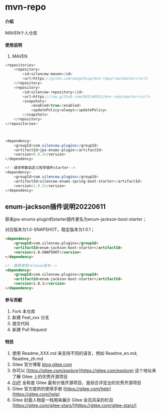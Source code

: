 # mvn-repo

#### 介绍
MAVEN个人仓库

#### 使用说明

1.  MAVEN
``` java
<repositories>
    <repository>
        <id>silencew-maven</id>
        <url>https://gitee.com/wangshuip/mvn-repo/raw/master</url>
    </repository>
    <repository>
        <id>silencew-repository</id>
        <url>https://raw.github.com/845146913/mvn-repo/master</url>
        <snapshots>
            <enabled>true</enabled>
            <updatePolicy>always</updatePolicy>
        </snapshots>
    </repository>
</repositories>



<dependency>
    <groupId>com.silencew.plugins</groupId>
    <artifactId>jpa-enums-plugin</artifactId>
    <version>0.0.3</version>
</dependency>

<!--请求参数自定义枚举插件starter-->
<dependency>
    <groupId>com.silencew.plugins</groupId>
    <artifactId>silencew-enums-spring-boot-starter</artifactId>
    <version>1.0.2</version>
</dependency>
```

## enum-jackson插件说明20220611

原来jpa-enums-plugin的starter插件更名为enum-jackson-boot-starter；

对应版本为1.0-SNAPSHOT，稳定版本为1.0.1；
```html
<dependency>
    <groupId>com.silencew.plugins</groupId>
    <artifactId>enum-jackson-boot-starter</artifactId>
    <version>1.0-SNAPSHOT</version>
</dependency>

<!--推荐使用release版本-->
<dependency>
    <groupId>com.silencew.plugins</groupId>
    <artifactId>enum-jackson-boot-starter</artifactId>
    <version>1.0.1</version>
</dependency>
```

#### 参与贡献

1.  Fork 本仓库
2.  新建 Feat_xxx 分支
3.  提交代码
4.  新建 Pull Request


#### 特技

1.  使用 Readme\_XXX.md 来支持不同的语言，例如 Readme\_en.md, Readme\_zh.md
2.  Gitee 官方博客 [blog.gitee.com](https://blog.gitee.com)
3.  你可以 [https://gitee.com/explore](https://gitee.com/explore) 这个地址来了解 Gitee 上的优秀开源项目
4.  [GVP](https://gitee.com/gvp) 全称是 Gitee 最有价值开源项目，是综合评定出的优秀开源项目
5.  Gitee 官方提供的使用手册 [https://gitee.com/help](https://gitee.com/help)
6.  Gitee 封面人物是一档用来展示 Gitee 会员风采的栏目 [https://gitee.com/gitee-stars/](https://gitee.com/gitee-stars/)
